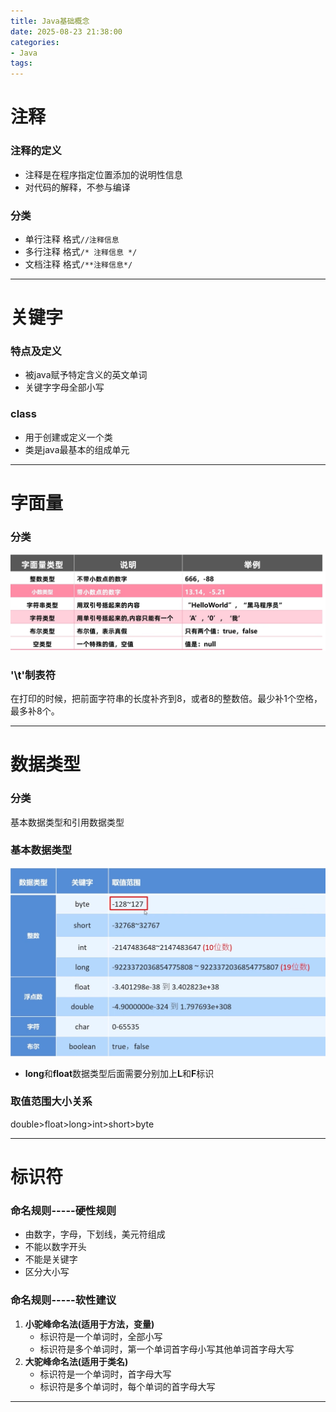 ```yaml
---
title: Java基础概念
date: 2025-08-23 21:38:00
categories:
- Java
tags:
---
```


# 注释

### 注释的定义

- 注释是在程序指定位置添加的说明性信息
- 对代码的解释，不参与编译

### 分类

- 单行注释  格式`//注释信息`
- 多行注释  格式`/* 注释信息 */`
- 文档注释 格式`/**注释信息*/`

------

# 关键字

### 特点及定义

- 被java赋予特定含义的英文单词
- 关键字字母全部小写

### class

- 用于创建或定义一个类
- 类是java最基本的组成单元

------

# 字面量

### 分类

![](../img/img107.png)

### '\t'制表符

在打印的时候，把前面字符串的长度补齐到8，或者8的整数倍。最少补1个空格，最多补8个。

------

# 数据类型

### 分类

基本数据类型和引用数据类型

### 基本数据类型

![](../img/img108.png)

- **long**和**float**数据类型后面需要分别加上**L**和**F**标识

### 取值范围大小关系

double>float>long>int>short>byte

------

# 标识符

### 命名规则-----硬性规则

- 由数字，字母，下划线，美元符组成
- 不能以数字开头
- 不能是关键字
- 区分大小写

### 命名规则-----软性建议

1. **小驼峰命名法(适用于方法，变量)**
   - 标识符是一个单词时，全部小写
   - 标识符是多个单词时，第一个单词首字母小写其他单词首字母大写
2. **大驼峰命名法(适用于类名)**
   - 标识符是一个单词时，首字母大写
   - 标识符是多个单词时，每个单词的首字母大写

------

